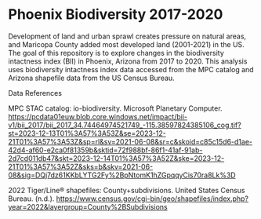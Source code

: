 # Phoenix Biodiversity 2017-2020

Development of land and urban sprawl creates pressure on natural areas, and Maricopa County added most developed land (2001-2021) in the US. The goal of this repository is to explore changes in the biodiversity intactness index (BII) in Phoenix, Arizona from 2017 to 2020. This analysis uses biodiversity intactness index data accessed from the MPC catalog and Arizona shapefile data from the US Census Bureau.

Data References

MPC STAC catalog: io-biodiversity. Microsoft Planetary Computer. https://pcdata01euw.blob.core.windows.net/impact/bii-v1/bii_2017/bii_2017_34.74464974521749_-115.38597824385106_cog.tif?st=2023-12-13T01%3A57%3A53Z&se=2023-12-21T01%3A57%3A53Z&sp=rl&sv=2021-06-08&sr=c&skoid=c85c15d6-d1ae-42d4-af60-e2ca0f81359b&sktid=72f988bf-86f1-41af-91ab-2d7cd011db47&skt=2023-12-14T01%3A57%3A52Z&ske=2023-12-21T01%3A57%3A52Z&sks=b&skv=2021-06-08&sig=DQj7dz61KKbLYTG2Fy%2BpNtomK1hZGpqqyCis70ra8Lk%3D

2022 Tiger/Line® shapefiles: County+subdivisions. United States Census Bureau. (n.d.). https://www.census.gov/cgi-bin/geo/shapefiles/index.php?year=2022&layergroup=County%2BSubdivisions
